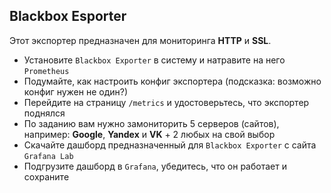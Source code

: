 ## Blackbox Esporter

Этот экспортер предназначен для мониторинга **HTTP** и **SSL**. 
 - Установите `Blackbox Exporter` в систему и натравите на него `Prometheus`
 - Подумайте, как настроить конфиг экспортера (подсказка: возможно конфиг нужен не один?)
 - Перейдите на страницу `/metrics` и удостоверьтесь, что экспортер поднялся
 - По заданию вам нужно замониторить 5 серверов (сайтов), например: **Google**, **Yandex** и **VK** + 2 любых на свой выбор
 - Скачайте дашборд предназначенный для `Blackbox Exporter` с сайта `Grafana Lab`
 - Подгрузите дашборд в `Grafana`, убедитесь, что он работает и сохраните
